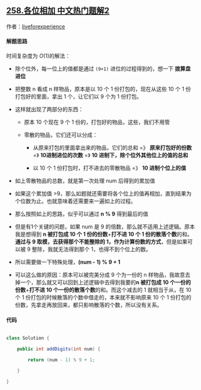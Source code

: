 ## [258.各位相加 中文热门题解2](https://leetcode.cn/problems/add-digits/solutions/100000/java-o1jie-fa-de-ge-ren-li-jie-by-liveforexperienc)

作者：[liveforexperience](https://leetcode.cn/u/liveforexperience)

#### 解题思路
时间复杂度为 $O(1)$的解法：
- 除个位外，每一位上的值都是通过 `(9+1)` 进位的过程得到的，想一下 **拨算盘进位**
- 把整数 n 看成 n 样物品，原本是以 10 个 1 份打包的，现在从这些 10 个 1 份打包好的里面，拿出 1 个，让它们以 9 个为 1 份打包。
- 这样就出现了两部分的东西：
    - 原本 10 个现在 9 个 1 份的，打包好的物品，这些，我们不用管
    - 零散的物品，它们还可以分成：
        - 从原来打包的里面拿出来的物品，它们的总和 =》 **原来打包好的份数** =》 **10进制进位的次数** =》 **10 进制下，除个位外其他位上的值的总和**
        - 以 10 个 1 份打包时，打不进去的零散物品 =》 **10 进制个位上的值**
- 如上零散物品的总数，就是第一次处理 num 后得到的累加值
- 如果这个累加值 >9，那么如题就还需要将各个位上的值再相加，直到结果为个位数为止。也就意味着还需要来一遍如上的过程。
- 那么按照如上的思路，似乎可以通过 **n % 9** 得到最后的值
- 但是有1个关键的问题，如果 num 是 9 的倍数，那么就不适用上述逻辑。原本我是想得到 **n 被打包成 10 个 1 份的份数**+**打不进 10 个 1 份的散落个数**的和。**通过与 9 取模，去获得那个不能整除的 1，作为计算份数的方式**，但是如果可以被 9 整除，我就无法得到那个 1，也得不到个位上的数。
- 所以需要做一下特殊处理，**(num - 1) % 9 + 1**
- 可以这么做的原因：原本可以被完美分成 9 个为一份的 n 样物品，我故意去掉一个，那么就又可以回到上述逻辑中去得到我要的**n 被打包成 10 个一份的份数**+**打不进 10 个一份的散落个数**的和。而这个减去的 1 就相当于从，在 10 个 1 份打包的时候散落的个数中借走的，本来就不影响原来 10 个 1 份打包的份数，先拿走再放回来，都只影响散落的个数，所以没有关系。
#### 代码 
```Java []
class Solution {
    public int addDigits(int num) {
        return (num - 1) % 9 + 1;
    }
}
```